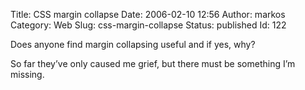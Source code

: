 Title: CSS margin collapse
Date: 2006-02-10 12:56
Author: markos
Category: Web
Slug: css-margin-collapse
Status: published
Id: 122

<div>
 <p>
  Does anyone find margin collapsing useful and if yes, why?
 </p>
 <p>
  So far they’ve only caused me grief, but there must be something I’m missing.
 </p>
</div>

